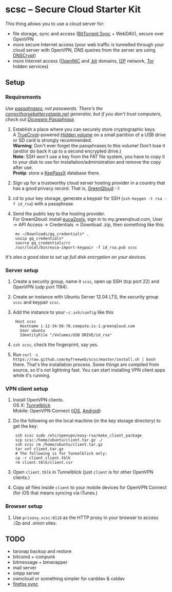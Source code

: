 # scsc – Secure Cloud Starter Kit

This thing allows you to use a cloud server for:

- file storage, sync and access ([BitTorrent Sync](http://labs.bittorrent.com/experiments/sync.html) + WebDAV), secure over OpenVPN
- more secure Internet access (your web traffic is tunnelled through your cloud server with OpenVPN, DNS queires from the server are using [DNSCrypt](http://dnscrypt.org/))
- more Internet access ([OpenNIC](http://www.opennicproject.org/) and [.bit](http://dot-bit.org/Main_Page) domains, [I2P](http://www.i2p2.de/) network, [Tor](https://www.torproject.org/) hidden services)

## Setup

### Requirements

*Use [passphrases](http://xkcd.com/936/), not passwords.
There's the [correcthorsebatterystaple.net](http://correcthorsebatterystaple.net/) generator, but if you don't trust computers, check out [Diceware Passphrase](http://world.std.com/~reinhold/diceware.html).*

1. Establish a place where you can securely store cryptographic keys.  
   A [TrueCrypt](http://www.truecrypt.org)-powered [Hidden volume](http://www.truecrypt.org/hiddenvolume) on a small partition of a USB drive or SD card is strongly recommended.  
   **Warning**: Don't ever forget the passphrases to this volume! Don't lose it (and/or do back it up to a second encrypted drive.)  
   **Note**: SSH won't use a key from the FAT file system, you have to copy it to your disk to use for installation/administration and remove the copy after use.   
   **Protip**: store a [KeePassX](https://www.keepassx.org/) database there.
2. Sign up for a trustworthy cloud server hosting provider in a country that has a good privacy record.
   That is, [GreenQloud](http://greenqloud.com) :-)
3. cd to your key storage, generate a keypair for SSH (`ssh-keygen -t rsa -f id_rsa`) with a passphrase.
4. Send the public key to the hosting provider.  
   For GreenQloud: install [euca2ools](https://github.com/eucalyptus/euca2ools), sign in to my.greenqloud.com, User → API Access → Credentials → Download .zip, then something like this:
        
        mv ~/Downloads/gq_credentials* .
        unzip gq_credentials*
        source gq_credentials/rc
        /usr/local/bin/euca-import-keypair -f id_rsa.pub scsc

*It's also a good idea to set up full disk encryption on your devices.*

### Server setup

1. Create a security group, name it `scsc`, open up SSH (tcp port 22) and OpenVPN (udp port 1194).
2. Create an instance with Ubuntu Server 12.04 LTS, the security group `scsc` and keypair `scsc`.
3. Add the instance to your `~/.ssh/config` like this
        
        Host scsc
          Hostname i-12-34-56-78.compute.is-1.greenqloud.com
          User ubuntu
          IdentityFile "/Volumes/USB DRIVE/id_rsa"
        
4. `ssh scsc`, check the fingerprint, say yes.
5. Run `curl -L https://raw.github.com/myfreeweb/scsc/master/install.sh | bash` there.
   That's the installation process.
   Some things are compiled from source, so it's not lightning fast.
   You can start installing VPN client apps while it's running.

### VPN client setup

1. Install OpenVPN clients.  
   OS X: [Tunnelblick](http://code.google.com/p/tunnelblick/wiki/DownloadsEntry?tm=2)  
   Mobile: OpenVPN Connect ([iOS](https://itunes.apple.com/us/app/openvpn-connect/id590379981?mt=8), [Android](https://play.google.com/store/apps/details?id=net.openvpn.openvpn))
2. Do the following on the local machine (in the key storage directory) to get the key:
        
        ssh scsc sudo /etc/openvpn/easy-rsa/make_client_package
        scp scsc:/home/ubuntu/client.tar.gz ./
        ssh scsc rm /home/ubuntu/client.tar.gz
        tar xvf client.tar.gz
        # The following is for Tunnelblick only:
        cp -r client client.tblk
        rm client.tblk/client.csr
        
3. Open `client.tblk` in Tunnelblick (just `client` is for other OpenVPN clients.)
4. Copy all files inside `client` to your mobile devices for OpenVPN Connect (for iOS that means syncing via iTunes.)

### Browser setup

1. Use `privoxy.scsc:8118` as the HTTP proxy in your browser to access .i2p and .onion sites.

## TODO

- tarsnap backup and restore
- bitcoind + coinpunk
- bitmessage + bmwrapper
- mail server
- xmpp server
- owncloud or something simpler for carddav & caldav
- [firefox sync](http://docs.services.mozilla.com/howtos/run-sync.html)
